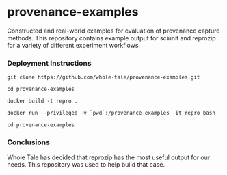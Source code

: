 # provenance-examples
Constructed and real-world examples for evaluation of provenance capture methods.
This repository contains example output for sciunit and reprozip for a variety of different experiment workflows.

### Deployment Instructions

```
git clone https://github.com/whole-tale/provenance-examples.git

cd provenance-examples

docker build -t repro .

docker run --privileged -v `pwd`:/provenance-examples -it repro bash

cd provenance-examples
```

### Conclusions

Whole Tale has decided that reprozip has the most useful output for our needs. This repository was used to help build that case.